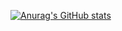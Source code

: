 [![Anurag's GitHub stats](https://github-readme-stats.vercel.app/api?username=thepotatopowers)](https://github.com/anuraghazra/github-readme-stats)


<!--
**ThePotatoPowers/ThePotatoPowers** is a ✨ _special_ ✨ repository because its `README.md` (this file) appears on your GitHub profile.

Here are some ideas to get you started:

- 🔭 I’m currently working on ...
- 🌱 I’m currently learning ...
- 👯 I’m looking to collaborate on ...
- 🤔 I’m looking for help with ...
- 💬 Ask me about ...
- 📫 How to reach me: ...
- 😄 Pronouns: ...
- ⚡ Fun fact: ...
-->
